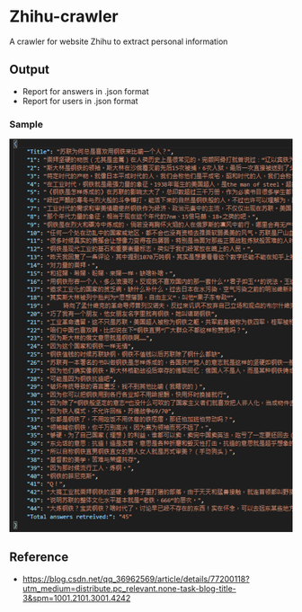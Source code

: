 # Zhihu-crawler
A crawler for website Zhihu to extract personal information

## Output
- Report for answers in .json format
- Report for users in .json format

### Sample

![Alt text](Sample_output.png)

## Reference
- https://blog.csdn.net/qq_36962569/article/details/77200118?utm_medium=distribute.pc_relevant.none-task-blog-title-3&spm=1001.2101.3001.4242
